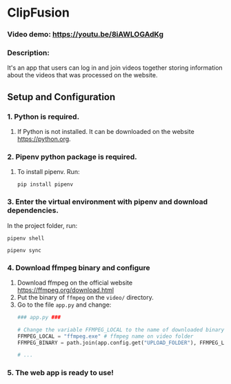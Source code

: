 # ClipFusion
### Video demo: <https://youtu.be/8iAWLOGAdKg>
### Description:

It's an app that users can log in and join videos together storing information about the videos that was processed on the website.

## Setup and Configuration

### 1. Python is required.
1. If Python is not installed. It can be downloaded on the website <https://python.org>.

### 2. Pipenv python package is required.
1. To install pipenv. Run:
    ```shell
    pip install pipenv
    ```
### 3. Enter the virtual environment with pipenv and download dependencies.
In the project folder, run:
```shell
pipenv shell

pipenv sync
```

### 4. Download ffmpeg binary and configure
1. Download ffmpeg on the official website <https://ffmpeg.org/download.html>
2. Put the binary of `ffmpeg` on the `video/` directory.
3. Go to the file `app.py` and change:
    ```python
    ### app.py ###

    # Change the variable FFMPEG_LOCAL to the name of downloaded binary
    FFMPEG_LOCAL = "ffmpeg.exe" # ffmpeg name on video folder
    FFMPEG_BINARY = path.join(app.config.get("UPLOAD_FOLDER"), FFMPEG_LOCAL)
    
    # ...
    ```

### 5. The web app is ready to use!
